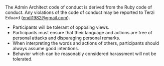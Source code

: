 The Admin Architect code of conduct is derived from the Ruby code of conduct. 
Any violations of the code of conduct may be reported to Terzi Eduard (endi1982@gmail.com).

- Participants will be tolerant of opposing views.
- Participants must ensure that their language and actions are free of personal attacks and disparaging personal remarks.
- When interpreting the words and actions of others, participants should always assume good intentions.
- Behavior which can be reasonably considered harassment will not be tolerated.
